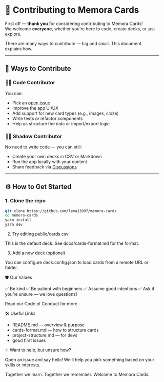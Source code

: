 # 🤝 Contributing to Memora Cards

First off — **thank you** for considering contributing to Memora Cards!  
We welcome **everyone**, whether you're here to code, create decks, or just explore.

There are many ways to contribute — big and small. This document explains how.

---

## 🧩 Ways to Contribute

### 👨‍💻 Code Contributor
You can:
- Pick an [open issue](https://github.com/leva13007/memora-cards/issues)
- Improve the app UI/UX
- Add support for new card types (e.g., images, cloze)
- Write tests or refactor components
- Help us structure the data or import/export logic

### 🧑‍🎓 Shadow Contributor
No need to write code — you can still:
- Create your own decks in CSV or Markdown
- Run the app locally with your content
- Share feedback via [Discussions](https://github.com/leva13007/memora-cards/discussions)

---

## ⚙️ How to Get Started

### 1. Clone the repo

```bash
git clone https://github.com/leva13007/memora-cards
cd memora-cards
yarn install
yarn dev
```

2. Try editing public/cards.csv

This is the default deck. See docs/cards-format.md for the format.

3. Add a new deck (optional)

You can configure deck.config.json to load cards from a remote URL or folder.

🛡️ Our Values

✅ Be kind
✅ Be patient with beginners
✅ Assume good intentions
✅ Ask if you’re unsure — we love questions!

Read our Code of Conduct for more.

🛠 Useful Links
*	README.md — overview & purpose
*	cards-format.md — how to structure cards
*	project-structure.md — for devs
*	good first issues

✨ Want to help, but unsure how?

Open an issue and say hello!
We’ll help you pick something based on your skills or interests.

Together we learn.
Together we remember.
Welcome to Memora Cards.